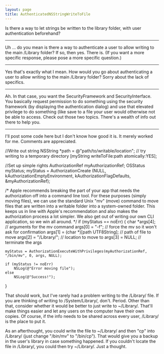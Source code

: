 ```yaml
---
layout: page
title: AuthenticatedNSStringWriteToFile
---
```


Is there a way to let strings be written to the library folder, with user authentication beforehand?

----

Uh ... do you mean is there a way to authenticate a user to allow writing to the main /Library folder? If so, then yes. There is. (If you want a more specific response, please pose a more specific question.)

----

Yes that's exactly what I mean.  How would you go about authenticating a user to allow writing to the main /Library folder?  Sorry about the lack of specifics.

----

Ah. In that case, you want the SecurityFramework and SecurityInterface. You basically request permission to do something using the security framework (by displaying the authentication dialog) and use that elevated privilege to do something (like save to a file your user would otherwise not be able to access. Check out those two topics. There's a wealth of info out there to help you.

----

I'll post some code here but I don't know how good it is.  It merely worked for me.  Comments are appreciated.

    
//Write out string
NSString *path = @"path/to/writable/location"; // try writing to a temporary directory
[myString writeToFile:path atomically:YES];

//Set up simple rights
AuthorizationRef myAuthorizationRef;
OSStatus myStatus;
myStatus = AuthorizationCreate (NULL, kAuthorizationEmptyEnvironment, kAuthorizationFlagDefaults, &myAuthorizationRef);

/* 
Apple recommends breaking the part of your app that needs the authorization off into a command line tool.
For these purposes (simply moving files), we can use the standard Unix "mv" (move) command to move
files that are written into a writable folder into a system-owned folder.  This keeps us in line
with Apple's recommendation and also makes the authorization process a lot simpler.  We also get out of
writing our own CLI application, so we win all around.
*/
if (myStatus == noErr)
{
    char *args[4]; // arguments for the mv command
    args[0] = "-f"; // force the mv so it won't ask for confirmation
    args[1] = (char *)[path UTF8String]; // path of file to move
    args[2] = "/Library/"; // location to move to
    args[3] = NULL; // terminate the args

    myStatus = AuthorizationExecuteWithPrivileges(myAuthorizationRef, "/bin/mv", 0, args, NULL);

    if (myStatus != noErr)
        NSLog(@"Error moving file");
    else
        NSLog(@"Success!");
}


That should work, but I've rarely had a problem writing to the /Library/ file.  If you are thinking of writing to /System/Library/, don't.  Period.  Other than that, consider whether it would be better to just write to ~/Library/.  That'll make things easier and let any users on the computer have their own copies.  Of course, if the info needs to be shared across every user, /Library/ is the place to put it.

As an afterthought, you could write the file to ~/Library/ and then "cp" into /Library/ (just change "/bin/mv" to "/bin/cp").  That would give you a backup in the user's library in case something happened.  If you couldn't locate the file in /Library/, you could then try ~/Library/.  Just a thought.

